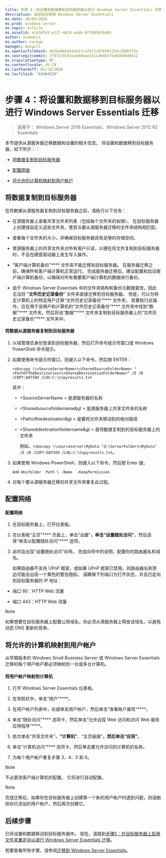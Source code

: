 ```yaml
---
title: 步骤 4：将设置和数据移到目标服务器以进行 Windows Server Essentials 迁移
description: 描述如何使用 Windows Server Essentials
ms.date: 10/03/2016
ms.prod: windows-server
ms.topic: article
ms.assetid: e143df43-e227-4629-a4ab-9f70d9bf6e84
author: nnamuhcs
ms.author: coreyp
manager: dongill
ms.openlocfilehash: dd3ba0b54e24a5fcafb72c970f05224c3606ff3a
ms.sourcegitcommit: 2f072c0c02e3e0deae331ca64b375d63b89d0522
ms.translationtype: MT
ms.contentlocale: zh-CN
ms.lasthandoff: 05/14/2020
ms.locfileid: "83404529"
---
```

# <a name="step-4-move-settings-and-data-to-the-destination-server-for-windows-server-essentials-migration"></a>步骤 4：将设置和数据移到目标服务器以进行 Windows Server Essentials 迁移

>适用于： Windows Server 2016 Essentials、Windows Server 2012 R2 Essentials

本节提供从源服务器迁移数据和设置的相关信息。 将设置和数据移到目标服务器，如下所示：：  
  
-   [将数据复制到目标服务器](Step-4--Move-settings-and-data-to-the-Destination-Server-for-Windows-Server-Essentials-migration.md#BKMK_CopyData)  
  
-   [配置网络](Step-4--Move-settings-and-data-to-the-Destination-Server-for-Windows-Server-Essentials-migration.md#BKMK_Network)  
  
-   [将允许的计算机映射到用户帐户](Step-4--Move-settings-and-data-to-the-Destination-Server-for-Windows-Server-Essentials-migration.md#BKMK_MapPermittedComputers)  
  
##  <a name="copy-data-to-the-destination-server"></a><a name="BKMK_CopyData"></a>将数据复制到目标服务器  
 在将数据从源服务器复制到目标服务器之前，请执行以下任务：  
  
-   在源服务器上查看共享文件夹列表（包括每个文件夹的权限）。 在目标服务器上创建或自定义这些文件夹，使其与要从源服务器迁移的文件夹结构相匹配。  
  
-   查看每个文件夹的大小，并确保目标服务器具有足够的存储空间。  
  
-   使源服务器上的共享文件夹对所有用户只读，以便在将文件复制到目标服务器时，不会在硬盘驱动器上发生写入操作。  
  
-   “客户端计算机备份”**** 文件夹不能迁移到目标服务器。 在服务器迁移之前，确保所有客户端计算机正常运行。 完成服务器迁移后，建议配置和启动客户端计算机备份，以确保对所有重要客户端计算机的数据进行备份。  
  
-   由于 Windows Server Essentials 中的文件夹结构和备份元数据更改，因此无法将 "**文件历史记录备份**" 文件夹直接迁移到目标服务器。 但是，可以为特定计算机上的特定用户迁移“文件历史记录备份”**** 文件夹。 若要执行此操作，应在用于该用户和计算机的“文件历史记录备份”**** 文件夹中找到“数据”**** 文件夹，然后将该“数据”**** 文件夹复制到目标服务器上的“文件历史记录备份”**** 文件夹中。  
  
#### <a name="to-copy-data-from-the-source-server-to-the-destination-server"></a>将数据从源服务器复制到目标服务器  
  
1. 以域管理员身份登录到目标服务器，然后打开命令提示符窗口或 Windows PowerShell 命令提示。  
  
2. 如果使用命令提示符窗口，则键入以下命令，然后按 ENTER：  
  
   `robocopy \\<SourceServerName>\<SharedSourceFolderName> "<PathOfTheDestination>\<SharedDestinationFolderName>" /E /B /COPY:DATSOU /LOG:C:\Copyresults.txt`
  
    其中：  
  
   - \<SourceServerName \> 是源服务器的名称  
  
   - \<Sharedsourcefoldername&gt \> 是源服务器上共享文件夹的名称  
  
   - \<Pathofthedestination&gt \> 是要将文件夹移动到的绝对路径  
  
   - \<Shareddestinationfoldername&gt \> 是将数据复制到的目标服务器上的文件夹  
  
     例如，`robocopy \\sourceserver\MyData "d:\ServerFolders\MyData" /E /B /COPY:DATSOU /LOG:C:\Copyresults.txt`。  
  
3. 如果使用 Windows PowerShell，则键入以下命令，然后按 Enter 键。  
  
    `Add-Wssfolder  Path \ -Name  -KeepPermission`  
  
4. 对每个要从源服务器迁移的共享文件夹重复此过程。  
  
##  <a name="configure-the-network"></a><a name="BKMK_Network"></a>配置网络  
  
#### <a name="to-configure-the-network"></a>配置网络  
  
1. 在目标服务器上，打开仪表板。  
  
2. 在仪表板“主页”**** 页面上，单击“设置”****，单击“设置随处访问”****，然后选择“单击以配置随处访问”**** 选项。  
  
3. 此时会出现“设置随处访问”向导。 完成向导中的说明，配置你的路由器名和域名。  
  
   如果路由器不支持 UPnP 框架，或如果 UPnP 框架已禁用，则路由器名称旁边可能会出现一个黄色的警告图标。 请确保下列端口为打开状态，并且已定向到目标服务器的 IP 地址：  
  
-   端口 80：HTTP Web 流量  
  
-   端口 443：HTTP Web 流量  
  
> [!NOTE]
>  如果想要在目标服务器上配置公用域名，你必须从源服务器上释放该域名，以避免动态 DNS 更新的竞争。  
  
##  <a name="map-permitted-computers-to-user-accounts"></a><a name="BKMK_MapPermittedComputers"></a>将允许的计算机映射到用户帐户  
 从早期版本的 Windows Small Business Server 或 Windows Server Essentials 迁移的每个用户帐户都必须映射到一台或多台计算机。  
  
#### <a name="to-map-user-accounts-to-computers"></a>将用户帐户映射到计算机  
  
1.  打开 Windows Server Essentials 仪表板。  
  
2.  在导航栏中，单击“用户”****。  
  
3.  在用户帐户列表中，右键单击用户帐户，然后单击“查看帐户属性”****。  
  
4.  单击“随处访问”**** 选项卡，然后单击“允许远程 Web 访问和访问 Web 服务应用程序”****。  
  
5.  依次单击“共享文件夹”****、“计算机”****、“主页链接”****，然后单击“应用”****。  
  
6.  单击“计算机访问”**** 选项卡，然后单击要允许访问的计算机的名称。  
  
7.  为每个用户帐户重复步骤 3、4、5 和 6。  
  
> [!NOTE]
>  不必更改客户端计算机的配置。 它将进行自动配置。  
  
> [!NOTE]
>  完成迁移后，如果你在目标服务器上创建第一个新的用户帐户时遇到问题，则请删除你已添加的用户帐户，然后再次创建它。  
  
## <a name="next-steps"></a>后续步骤  
 已将设置和数据移动到目标服务器中。 现在，请跳到[步骤5：在目标服务器上启用文件夹重定向以进行 Windows Server Essentials 迁移](Step-5--Enable-folder-redirection-on-the-Destination-Server-for-Windows-Server-Essentials-migration.md)。  
  

若要查看所有步骤，请参阅[迁移到 Windows Server Essentials](Migrate-from-Previous-Versions-to-Windows-Server-Essentials-or-Windows-Server-Essentials-Experience.md)。

